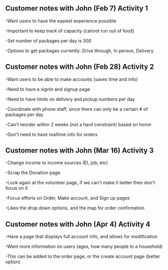 ## Customer notes with John (Feb 7) Activity 1

-Want users to have the easiest experience possible 

-Important to keep track of capacity (cannot run out of food)

-Set number of packages per day is 300

-Options to get packages currently: Drive through, In person, Delivery 


## Customer notes with John (Feb 28) Activity 2

-Want users to be able to make accounts (saves time and info)

-Need to have a signin and signup page

-Need to have limits on delivery and pickup numbers per day

-Coordinate with phone staff, since there can only be a certain # of packages per day 

-Can't reorder within 2 weeks (not a hard constraint) based on honor

-Don't need to have realtime info for orders


## Customer notes with John (Mar 16) Activity 3

-Change income to income sources (EI, job, etc) 

-Scrap the Donation page 

-Look again at the volunteer page, if we can't make it better then don't focus on it

-Focus efforts on Order, Make account, and Sign up pages 

-Likes the drop down options, and the map for order confirmation 

## Customer notes with John (Apr 4) Activity 4

-Have a page that displays full account info, and allows for modification 

-Want more information on users (ages, how many people to a household)

-This can be added to the order page, or the create account page (better option)
